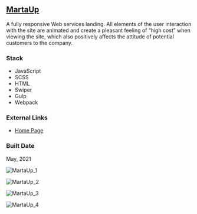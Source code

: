 [MartaUp](https://pet-marta.web.app/)
--------------------------------------------------------------------------------

A fully responsive Web services landing. All elements of the user interaction with the site are animated and create a pleasant feeling of “high cost” when viewing the site, which also positively affects the attitude of potential customers to the company.

### Stack

*   JavaScript
*   SCSS
*   HTML
*   Swiper
*   Gulp
*   Webpack

### External Links

*   [Home Page](https://pet-marta.web.app/)

### Built Date

May, 2021

![MartaUp_1](https://firebasestorage.googleapis.com/v0/b/petrinich-sergey----portfolio.appspot.com/o/PET_MartaUp%2FMartaUp_1.jpg?alt=media&token=dc7de471-e015-4fe3-814f-67a5d2271630)

![MartaUp_2](https://firebasestorage.googleapis.com/v0/b/petrinich-sergey----portfolio.appspot.com/o/PET_MartaUp%2FMartaUp_2.jpg?alt=media&token=c9dfa81f-8094-40fb-a5ca-cb0e391f8a5a)

![MartaUp_3](https://firebasestorage.googleapis.com/v0/b/petrinich-sergey----portfolio.appspot.com/o/PET_MartaUp%2FMartaUp_3.jpg?alt=media&token=e698561a-a73f-4887-afe2-e36b2691d6b4)

![MartaUp_4](https://firebasestorage.googleapis.com/v0/b/petrinich-sergey----portfolio.appspot.com/o/PET_MartaUp%2FMartaUp_4.jpg?alt=media&token=b47d8590-b187-4368-8b88-720dc8d2e633)
